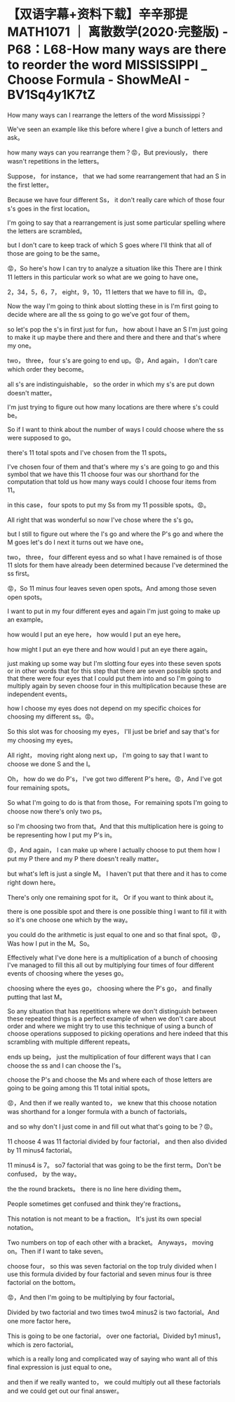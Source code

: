 # 【双语字幕+资料下载】辛辛那提 MATH1071 ｜ 离散数学(2020·完整版) - P68：L68-How many ways are there to reorder the word MISSISSIPPI  _ Choose Formula - ShowMeAI - BV1Sq4y1K7tZ

How many ways can I rearrange the letters of the word Mississippi？

We've seen an example like this before where I give a bunch of letters and ask。

 how many ways can you rearrange them？😡，But previously， there wasn't repetitions in the letters。

Suppose， for instance， that we had some rearrangement that had an S in the first letter。

Because we have four different Ss， it don't really care which of those four s's goes in the first location。

 I'm going to say that a rearrangement is just some particular spelling where the letters are scrambled。

 but I don't care to keep track of which S goes where I'll think that all of those are going to be the same。

😡，So here's how I can try to analyze a situation like this There are I think 11 letters in this particular work so what are we going to have one。

2，34，5，6，7， eight，9，10，11 letters that we have to fill in。😡。

Now the way I'm going to think about slotting these in is I'm first going to decide where are all the ss going to go we've got four of them。

 so let's pop the s's in first just for fun， how about I have an S I'm just going to make it up maybe there and there and there and there and that's where my one。

 two， three， four s's are going to end up。😡，And again， I don't care which order they become。

 all s's are indistinguishable， so the order in which my s's are put down doesn't matter。

 I'm just trying to figure out how many locations are there where s's could be。

So if I want to think about the number of ways I could choose where the ss were supposed to go。

 there's 11 total spots and I've chosen from the 11 spots。

 I've chosen four of them and that's where my s's are going to go and this symbol that we have this 11 choose four was our shorthand for the computation that told us how many ways could I choose four items from 11。

 in this case， four spots to put my Ss from my 11 possible spots。😡。

All right that was wonderful so now I've chose where the s's go。

 but I still to figure out where the I's go and where the P's go and where the M goes let's do I next it turns out we have one。

 two， three， four different eyess and so what I have remained is of those 11 slots for them have already been determined because I've determined the ss first。

😡，So 11 minus four leaves seven open spots。And among those seven open spots。

 I want to put in my four different eyes and again I'm just going to make up an example。

 how would I put an eye here， how would I put an eye here。

 how might I put an eye there and how would I put an eye there again。

 just making up some way but I'm slotting four eyes into these seven spots or in other words that for this step that there are seven possible spots and that there were four eyes that I could put them into and so I'm going to multiply again by seven choose four in this multiplication because these are independent events。

 how I choose my eyes does not depend on my specific choices for choosing my different ss。😡。

So this slot was for choosing my eyes， I'll just be brief and say that's for my choosing my eyes。

All right， moving right along next up， I'm going to say that I want to choose we done S and the I。

 Oh， how do we do P's， I've got two different P's here。😡，And I've got four remaining spots。

So what I'm going to do is that from those。For remaining spots I'm going to choose now there's only two ps。

 so I'm choosing two from that。And that this multiplication here is going to be representing how I put my P's in。

😡，And again， I can make up where I actually choose to put them how I put my P there and my P there doesn't really matter。

 but what's left is just a single M。 I haven't put that there and it has to come right down here。

 There's only one remaining spot for it。 Or if you want to think about it。

 there is one possible spot and there is one possible thing I want to fill it with so it's one choose one which by the way。

 you could do the arithmetic is just equal to one and so that final spot。😡，Was how I put in the M。So。

Effectively what I've done here is a multiplication of a bunch of choosing I've managed to fill this all out by multiplying four times of four different events of choosing where the yeses go。

 choosing where the eyes go， choosing where the P's go， and finally putting that last M。

So any situation that has repetitions where we don't distinguish between these repeated things is a perfect example of when we don't care about order and where we might try to use this technique of using a bunch of choose operations supposed to picking operations and here indeed that this scrambling with multiple different repeats。

 ends up being， just the multiplication of four different ways that I can choose the ss and I can choose the I's。

 choose the P's and choose the Ms and where each of those letters are going to be going among this 11 total initial spots。

😡，And then if we really wanted to， we knew that this choose notation was shorthand for a longer formula with a bunch of factorials。

 and so why don't I just come in and fill out what that's going to be？😡。

11 choose 4 was 11 factorial divided by four factorial， and then also divided by 11 minus4 factorial。

 11 minus4 is 7。 so7 factorial that was going to be the first term。Don't be confused， by the way。

 the the round brackets。 there is no line here dividing them。

 People sometimes get confused and think they're fractions。

 This notation is not meant to be a fraction。 It's just its own special notation。

 Two numbers on top of each other with a bracket。 Anyways， moving on。Then if I want to take seven。

 choose four， so this was seven factorial on the top truly divided when I use this formula divided by four factorial and seven minus four is three factorial on the bottom。

😡，And then I'm going to be multiplying by four factorial。

Divided by two factorial and two times two4 minus2 is two factorial。And one more factor here。

This is going to be one factorial， over one factorial。Divided by1 minus1， which is zero factorial。

 which is a really long and complicated way of saying who want all of this final expression is just equal to one。

 and then if we really wanted to， we could multiply out all these factorials and we could get out our final answer。


